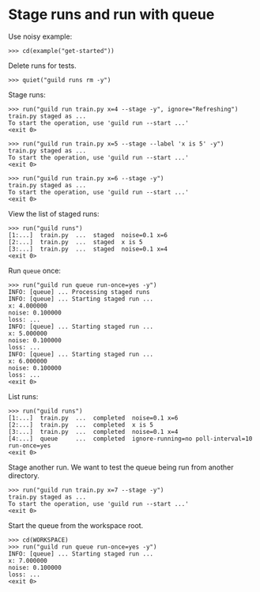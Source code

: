 # Stage runs and run with queue

Use noisy example:

    >>> cd(example("get-started"))

Delete runs for tests.

    >>> quiet("guild runs rm -y")

Stage runs:

    >>> run("guild run train.py x=4 --stage -y", ignore="Refreshing")
    train.py staged as ...
    To start the operation, use 'guild run --start ...'
    <exit 0>

    >>> run("guild run train.py x=5 --stage --label 'x is 5' -y")
    train.py staged as ...
    To start the operation, use 'guild run --start ...'
    <exit 0>

    >>> run("guild run train.py x=6 --stage -y")
    train.py staged as ...
    To start the operation, use 'guild run --start ...'
    <exit 0>

View the list of staged runs:

    >>> run("guild runs")
    [1:...]  train.py  ...  staged  noise=0.1 x=6
    [2:...]  train.py  ...  staged  x is 5
    [3:...]  train.py  ...  staged  noise=0.1 x=4
    <exit 0>

Run `queue` once:

    >>> run("guild run queue run-once=yes -y")
    INFO: [queue] ... Processing staged runs
    INFO: [queue] ... Starting staged run ...
    x: 4.000000
    noise: 0.100000
    loss: ...
    INFO: [queue] ... Starting staged run ...
    x: 5.000000
    noise: 0.100000
    loss: ...
    INFO: [queue] ... Starting staged run ...
    x: 6.000000
    noise: 0.100000
    loss: ...
    <exit 0>

List runs:

    >>> run("guild runs")
    [1:...]  train.py  ...  completed  noise=0.1 x=6
    [2:...]  train.py  ...  completed  x is 5
    [3:...]  train.py  ...  completed  noise=0.1 x=4
    [4:...]  queue     ...  completed  ignore-running=no poll-interval=10 run-once=yes
    <exit 0>

Stage another run. We want to test the queue being run from another
directory.

    >>> run("guild run train.py x=7 --stage -y")
    train.py staged as ...
    To start the operation, use 'guild run --start ...'
    <exit 0>

Start the queue from the workspace root.

    >>> cd(WORKSPACE)
    >>> run("guild run queue run-once=yes -y")
    INFO: [queue] ... Starting staged run ...
    x: 7.000000
    noise: 0.100000
    loss: ...
    <exit 0>
